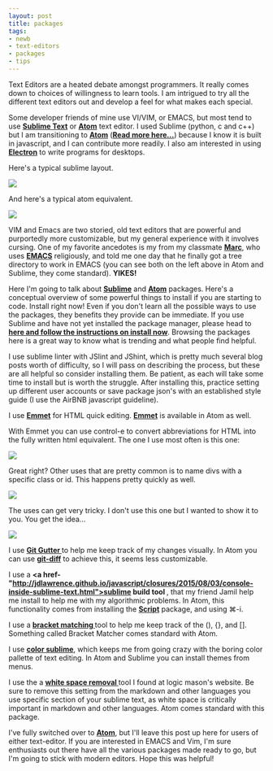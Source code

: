 ```yaml
---
layout: post
title: packages
tags:
- newb
- text-editors
- packages
- tips
---
```


Text Editors are a heated debate amongst programmers. It really comes down to choices of willingness to learn tools. I am intrigued to try all the different text editors out and develop a feel for what makes each special.

Some developer friends of mine use VI/VIM, or EMACS, but most tend to use **<a href="http://www.sublimetext.com/3">Sublime Text</a>** or **<a href="https://Atom.io/">Atom</a>** text editor. I used Sublime (python, c and c++) but I am transitioning to **<a href="https://Atom.io/">Atom</a>** (**<a href="https://en.wikipedia.org/wiki/Atom_(text_editor)" target="_blank">Read more here...</a>**) because I know it is built in javascript, and I can contribute more readily. I also am interested in using **<a href="http://electron.atom.io/">Electron</a>** to write programs for desktops.

Here's a typical sublime layout.

<image src="sublime.png"/>

And here's a typical atom equivalent.

<image src="atom.png"/>

VIM and Emacs are two storied, old text editors that are powerful and purportedly more customizable, but my general experience with it involves cursing. One of my favorite ancedotes is my from my classmate **<a href="http://www.marcchristophe.com/">Marc</a>**, who uses **<a href="https://www.gnu.org/software/emacs/">EMACS</a>** religiously, and told me one day that he finally got a tree directory to work in EMACS (you can see both on the left above in Atom and Sublime, they come standard). **YIKES!**

Here I'm going to talk about **<a href="http://www.sublimetext.com/3">Sublime</a>** and **<a href="https://Atom.io/">Atom</a>** packages. Here's a conceptual overview of some powerful things to install if you are starting to code. Install right now! Even if you don't learn all the possible ways to use the packages, they benefits they provide can be immediate. If you use Sublime and have not yet installed the package manager, please head to **<a href="https://packagecontrol.io/">here and follow the instructions on install now</a>**. Browsing the packages here is a great way to know what is trending and what people find helpful.

I use sublime linter with JSlint and JShint, which is pretty much several blog posts worth of difficulty, so I will pass on describing the process, but these are all helpful so consider installing them. Be patient, as each will take some time to install but is worth the struggle. After installing this, practice setting up different user accounts or save package json's with an established style guide (I use the AirBNB javascript guideline).

I use **<a href="https://gist.github.com/max-mykhailenko/41d0c3991d92f38dcbc6">Emmet</a>** for HTML quick editing. **<a href="https://github.com/emmetio/emmet-atom">Emmet</a>** is available in Atom as well.

With Emmet you can use control-e to convert abbreviations for HTML into the fully written html equivalent. The one I use most often is this one:

<image src="emmet1.png"/>

Great right? Other uses that are pretty common is to name divs with a specific class or id. This happens pretty quickly as well.

<image src="emmet2.png"/>

The uses can get very tricky. I don't use this one but I wanted to show it to you. You get the idea...

<image src="emmet3.png"/>

I use **<a href="https://packagecontrol.io/packages/GitGutter"> Git Gutter </a>** to help me keep track of my changes visually. In Atom you can use **<a href="https://github.com/atom/git-diff">git-diff</a>**  to achieve this, it seems less customizable.

I use a **<a href-"http://jdlawrence.github.io/javascript/closures/2015/08/03/console-inside-sublime-text.html">sublime build tool </a>**, that my friend Jamil help me install to help me with my algorithmic problems. In Atom, this functionality comes from installing the **<a href="https://github.com/rgbkrk/atom-script">Script</a>** package, and using ⌘-i.

I use a **<a href="https://packagecontrol.io/packages/BracketHighlighter">bracket matching </a>** tool to help me keep track of the (), {}, and []. Something called Bracket Matcher comes standard with Atom.

I use **<a href="http://colorsublime.com/">color sublime</a>**, which keeps me from going crazy with the boring color pallette of text editing. In Atom and Sublime you can install themes from menus.

I use the a **<a href="http://logicmason.com/2013/strip-trailing-whitespace-every-time-you-save-a-file-in-sublime-text/"> white space removal </a>** tool I found at logic mason's website. Be sure to remove this setting from the markdown and other languages you use specific section of your sublime text, as white space is critically important in markdown and other languages. Atom comes standard with this package.

I've fully switched over to **<a href="https://Atom.io/">Atom</a>**, but I'll leave this post up here for users of either text-editor. If you are interested in EMACS and Vim, I'm sure enthusiasts out there have all the various packages made ready to go, but I'm going to stick with modern editors. Hope this was helpful!
